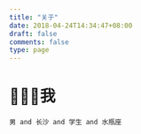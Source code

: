 ```yaml
---
title: "关于"
date: 2018-04-24T14:34:47+08:00
draft: false
comments: false
type: page
---
```


# 👨🏻‍🚀我
```
男 and 长沙 and 学生 and 水瓶座
```